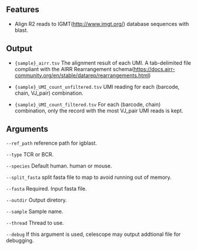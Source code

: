 ## Features
- Align R2 reads to IGMT(http://www.imgt.org/) database sequences with blast.

## Output
- `{sample}_airr.tsv` The alignment result of each UMI.
A tab-delimited file compliant with the AIRR Rearrangement schema(https://docs.airr-community.org/en/stable/datarep/rearrangements.html)

- `{sample}_UMI_count_unfiltered.tsv` UMI reading for each (barcode, chain, VJ_pair) combination.

- `{sample}_UMI_count_filtered.tsv` For each (barcode, chain) combination, only the record with the 
most VJ_pair UMI reads is kept.
## Arguments
`--ref_path` reference path for igblast.

`--type` TCR or BCR.

`--species` Default human. human or mouse.

`--split_fasta` split fasta file to map to avoid running out of memory.

`--fasta` Required. Input fasta file.

`--outdir` Output diretory.

`--sample` Sample name.

`--thread` Thread to use.

`--debug` If this argument is used, celescope may output addtional file for debugging.


